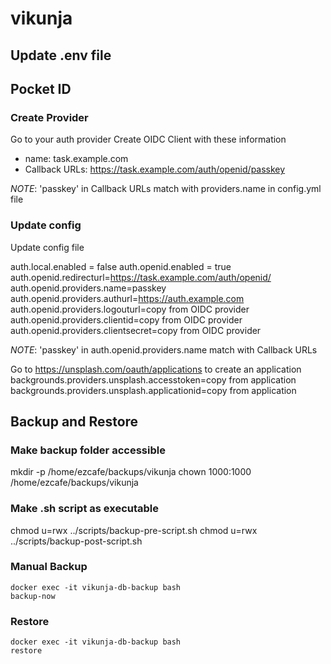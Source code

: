# vikunja

## Update .env file

## Pocket ID

### Create Provider

Go to your auth provider
Create OIDC Client with these information

- name: task.example.com
- Callback URLs: https://task.example.com/auth/openid/passkey

*NOTE*: 'passkey' in Callback URLs match with providers.name in config.yml file

### Update config

Update config file

auth.local.enabled = false
auth.openid.enabled = true
auth.openid.redirecturl=https://task.example.com/auth/openid/
auth.openid.providers.name=passkey
auth.openid.providers.authurl=https://auth.example.com
auth.openid.providers.logouturl=copy from OIDC provider
auth.openid.providers.clientid=copy from OIDC provider
auth.openid.providers.clientsecret=copy from OIDC provider

*NOTE*: 'passkey' in auth.openid.providers.name match with Callback URLs

Go to https://unsplash.com/oauth/applications to create an application
backgrounds.providers.unsplash.accesstoken=copy from application
backgrounds.providers.unsplash.applicationid=copy from application

## Backup and Restore

### Make backup folder accessible

mkdir -p /home/ezcafe/backups/vikunja
chown 1000:1000 /home/ezcafe/backups/vikunja

### Make .sh script as executable

chmod u=rwx ../scripts/backup-pre-script.sh
chmod u=rwx ../scripts/backup-post-script.sh

### Manual Backup

<!-- https://github.com/tiredofit/docker-db-backup -->

```
docker exec -it vikunja-db-backup bash
backup-now
```

### Restore

```
docker exec -it vikunja-db-backup bash
restore
```
